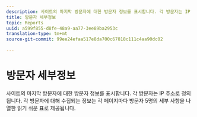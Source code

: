 ```yaml
---
description: 사이트의 마지막 방문자에 대한 방문자 정보를 표시합니다. 각 방문자는 IP 주소로 정의됩니다. 각 방문자에 대해 수집되는 정보는 각 페이지마다 방문자 5명의 세부 사항을 나열한 읽기 쉬운 표로 제공됩니다.
title: 방문자 세부정보
topic: Reports
uuid: a599f855-d8fe-48a9-aa77-3ee89ba2953c
translation-type: tm+mt
source-git-commit: 99ee24efaa517e8da700c67818c111c4aa90dc02

---
```



# 방문자 세부정보

사이트의 마지막 방문자에 대한 방문자 정보를 표시합니다. 각 방문자는 IP 주소로 정의됩니다. 각 방문자에 대해 수집되는 정보는 각 페이지마다 방문자 5명의 세부 사항을 나열한 읽기 쉬운 표로 제공됩니다.


